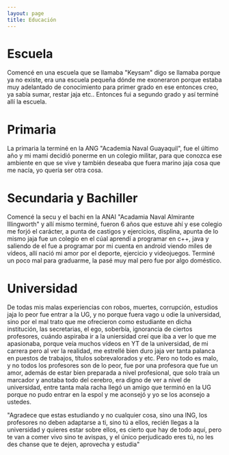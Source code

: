 ```yaml
---
layout: page
title: Educación
---
```




# Escuela
Comencé en una escuela que se llamaba "Keysam" digo se llamaba porque ya no existe, era una escuela pequeña dónde me exoneraron porque estaba muy adelantado de conocimiento para primer grado en ese entonces creo, ya sabía sumar, restar jaja etc..
Entonces fui a segundo grado y así terminé allí la escuela.

# Primaria
La primaria la terminé en la ANG "Academia Naval Guayaquil", fue el último año y mi mami decidió ponerme en un colegio militar, para que conozca ese ambiente en que se vive y también deseaba que fuera marino jaja cosa que me nacía, yo quería ser otra cosa.

# Secundaria y Bachiller
Comencé la secu y el bachi en la ANAI "Acadamia Naval Almirante Illingworth" y allí mismo terminé, fueron 6 años que estuve ahí y ese colegio me forjó el carácter, a punta de castigos y ejercicios, displina, apunta de lo mismo jaja fue un colegio en el cúal aprendí a programar en c++, java y saliendo de el fue a programar por mi cuenta en android viendo miles de vídeos, allí nació mi amor por el deporte, ejercicio y videojuegos.
Terminé un poco mal para graduarme, la pasé muy mal pero fue por algo doméstico.

# Universidad
De todas mis malas experiencias con robos, muertes, corrupción, estudios jaja lo peor fue entrar a la UG, y no porque fuera vago u odie la universidad, sino por el mal trato que me ofrecieron como estudiante en dicha institución, las secretarias, el ego, soberbía, ignorancia de ciertos profesores, cuándo aspiraba ir a la uniersidad creí que iba a ver lo que me apasionaba, porque veía muchos vídeos en YT de la universidad, de mi carrera pero al ver la realidad, me estrellé bien duro jaja ver tanta palanca en puestos de trabajos, títulos sobrevalorados y etc.
Pero no todo es malo, y no todos los profesores son de lo peor, fue por una profesora que fue un amor, además de estar bien preparada a nivel profesional, que solo traía un marcador y anotaba todo del cerebro, era digno de ver a nivel de universidad, entre tanta mala racha llegó un amigo que terminó en la UG porque no pudo entrar en la espol y me aconsejó y yo se los aconsejo a ustedes.

"Agradece que estas estudiando y no cualquier cosa, sino una ING, los profesores no deben adaptarse a ti, sino tú a ellos, recién llegas a la universidad y quieres estar sobre ellos, es cierto que hay de todo aquí, pero te van a comer vivo sino te avispas, y el único perjudicado eres tú, no les des chanse que te dejen, aprovecha y estudia"
